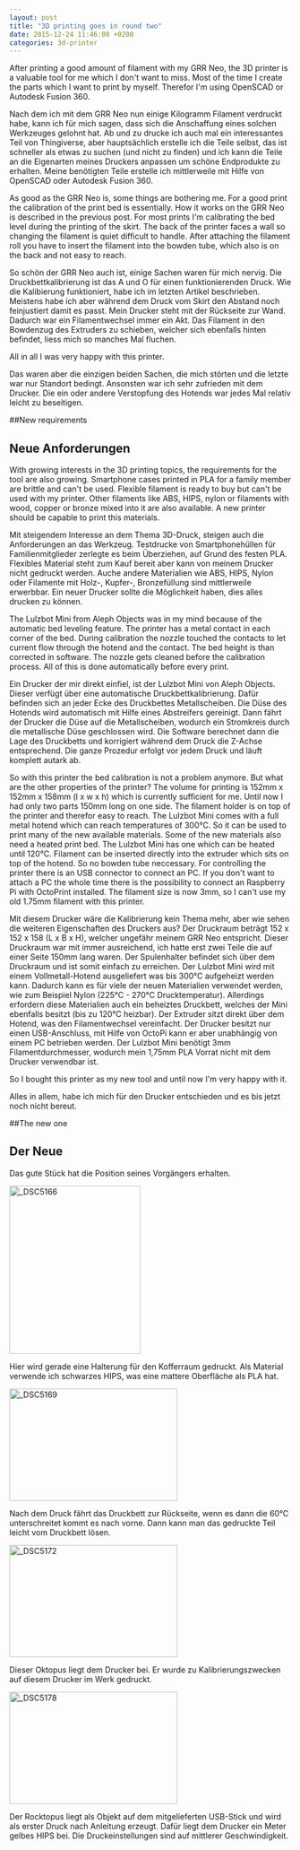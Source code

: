 ```yaml
---
layout: post
title: "3D printing goes in round two"
date: 2015-12-24 11:46:00 +0200
categories: 3d-printer
---
```

After printing a good amount of filament with my GRR Neo, the 3D printer is a valuable tool for me which I don't want to miss. Most of the time I create the parts which I want to print by myself. Therefor I'm using OpenSCAD or Autodesk Fusion 360.

Nach dem ich mit dem GRR Neo nun einige Kilogramm Filament verdruckt habe, kann ich für mich sagen, dass sich die Anschaffung eines solchen Werkzeuges gelohnt hat. Ab und zu drucke ich auch mal ein interessantes Teil von Thingiverse, aber hauptsächlich erstelle ich die Teile selbst, das ist schneller als etwas zu suchen (und nicht zu finden) und ich kann die Teile an die Eigenarten meines Druckers anpassen um schöne Endprodukte zu erhalten. Meine benötigten Teile erstelle ich mittlerweile mit Hilfe von OpenSCAD oder Autodesk Fusion 360.

As good as the GRR Neo is, some things are bothering me. For a good print the calibration of the print bed is essentially. How it works on the GRR Neo is described in the previous post. For most prints I'm calibrating the bed level during the printing of the skirt. The back of the printer faces a wall so changing the filament is quiet difficult to handle. After attaching the filament roll you have to insert the filament into the bowden tube, which also is on the back and not easy to reach.

So schön der GRR Neo auch ist, einige Sachen waren für mich nervig. Die Druckbettkalibrierung ist das A und O für einen funktionierenden Druck. Wie die Kalibierung funktioniert, habe ich im letzten Artikel beschrieben. Meistens habe ich aber während dem Druck vom Skirt den Abstand noch feinjustiert damit es passt. Mein Drucker steht mit der Rückseite zur Wand. Dadurch war ein Filamentwechsel immer ein Akt. Das Filament in den Bowdenzug des Extruders zu schieben, welcher sich ebenfalls hinten befindet, liess mich so manches Mal fluchen.

All in all I was very happy with this printer.

Das waren aber die einzigen beiden Sachen, die mich störten und die letzte war nur Standort bedingt. Ansonsten war ich sehr zufrieden mit dem Drucker. Die ein oder andere Verstopfung des Hotends war jedes Mal relativ leicht zu beseitigen.

##New requirements
<h2>Neue Anforderungen</h2>

With growing interests in the 3D printing topics, the requirements for the tool are also growing. Smartphone cases printed in PLA for a family member are brittle and can't be used. Flexible filament is ready to buy but can't be used with my printer. Other filaments like ABS, HIPS, nylon or filaments with wood, copper or bronze mixed into it are also available. A new printer should be capable to print this materials.

Mit steigendem Interesse an dem Thema 3D-Druck, steigen auch die Anforderungen an das Werkzeug. Testdrucke von Smartphonehüllen für Familienmitglieder zerlegte es beim Überziehen, auf Grund des festen PLA. Flexibles Material steht zum Kauf bereit aber kann von meinem Drucker nicht gedruckt werden. Auche andere Materialien wie ABS, HIPS, Nylon oder Filamente mit Holz-, Kupfer-, Bronzefüllung sind mittlerweile erwerbbar. Ein neuer Drucker sollte die Möglichkeit haben, dies alles drucken zu können.

The Lulzbot Mini from Aleph Objects was in my mind because of the automatic bed leveling feature. The printer has a metal contact in each corner of the bed. During calibration the nozzle touched the contacts to let current flow through the hotend and the contact. The bed height is than corrected in software. The nozzle gets cleaned before the calibration process. All of this is done automatically before every print.

Ein Drucker der mir direkt einfiel, ist der Lulzbot Mini von Aleph Objects. Dieser verfügt über eine automatische Druckbettkalibrierung. Dafür befinden sich an jeder Ecke des Druckbettes Metallscheiben. Die Düse des Hotends wird automatisch mit Hilfe eines Abstreifers gereinigt. Dann fährt der Drucker die Düse auf die Metallscheiben, wodurch ein Stromkreis durch die metallische Düse geschlossen wird. Die Software berechnet dann die Lage des Druckbetts und korrigiert während dem Druck die Z-Achse entsprechend. Die ganze Prozedur erfolgt vor jedem Druck und läuft komplett autark ab.

So with this printer the bed calibration is not a problem anymore. But what are the other properties of the printer? The volume for printing is 152mm x 152mm x 158mm (l x w x h) which is currently sufficient for me. Until now I had only two parts 150mm long on one side. The filament holder is on top of the printer and therefor easy to reach. The Lulzbot Mini comes with a full metal hotend which can reach temperatures of 300°C. So it can be used to print many of the new available materials. Some of the new materials also need a heated print bed. The Lulzbot Mini has one which can be heated until 120°C. Filament can be inserted directly into the extruder which sits on top of the hotend. So no bowden tube neccessary. For controlling the printer there is an USB connector to connect an PC. If you don't want to attach a PC the whole time there is the possibility to connect an Raspberry Pi with OctoPrint installed. The filament size is now 3mm, so I can't use my old 1.75mm filament with this printer.

Mit diesem Drucker wäre die Kalibrierung kein Thema mehr, aber wie sehen die weiteren Eigenschaften des Druckers aus? Der Druckraum beträgt 152 x 152 x 158 (L x B x H), welcher ungefähr meinem GRR Neo entspricht. Dieser Druckraum war mit immer ausreichend, ich hatte erst zwei Teile die auf einer Seite 150mm lang waren. Der Spulenhalter befindet sich über dem Druckraum und ist somit einfach zu erreichen. Der Lulzbot Mini wird mit einem Vollmetall-Hotend ausgeliefert was bis 300°C aufgeheizt werden kann. Dadurch kann es für viele der neuen Materialien verwendet werden, wie zum Beispiel Nylon (225°C - 270°C Drucktemperatur). Allerdings erfordern diese Materialien auch ein beheiztes Druckbett, welches der Mini ebenfalls besitzt (bis zu 120°C heizbar). Der Extruder sitzt direkt über dem Hotend, was den Filamentwechsel vereinfacht. Der Drucker besitzt nur einen USB-Anschluss, mit Hilfe von OctoPi kann er aber unabhängig von einem PC betrieben werden. Der Lulzbot Mini benötigt 3mm Filamentdurchmesser, wodurch mein 1,75mm PLA Vorrat nicht mit dem Drucker verwendbar ist.

So I bought this printer as my new tool and until now I'm very happy with it.

Alles in allem, habe ich mich für den Drucker entschieden und es bis jetzt noch nicht bereut.

##The new one
<h2>Der Neue</h2>


Das gute Stück hat die Position seines Vorgängers erhalten.

<a href="https://cronj.de/2015/12/24/3d-druck-geht-in-die-zweite-runde/_dsc5166/" rel="attachment wp-att-378"><img class="alignnone size-medium wp-image-378" src="https://cronj.de/wp-content/uploads/2015/12/DSC5166-234x300.jpg" alt="_DSC5166" width="234" height="300" /></a>

Hier wird gerade eine Halterung für den Kofferraum gedruckt. Als Material verwende ich schwarzes HIPS, was eine mattere Oberfläche als PLA hat.

<a href="https://cronj.de/2015/12/24/3d-druck-geht-in-die-zweite-runde/_dsc5169/" rel="attachment wp-att-379"><img class="alignnone size-medium wp-image-379" src="https://cronj.de/wp-content/uploads/2015/12/DSC5169-300x200.jpg" alt="_DSC5169" width="300" height="200" /></a>

Nach dem Druck fährt das Druckbett zur Rückseite, wenn es dann die 60°C unterschreitet kommt es nach vorne. Dann kann man das gedruckte Teil leicht vom Druckbett lösen.

<a href="https://cronj.de/2015/12/24/3d-druck-geht-in-die-zweite-runde/_dsc5172/" rel="attachment wp-att-380"><img class="alignnone size-medium wp-image-380" src="https://cronj.de/wp-content/uploads/2015/12/DSC5172-300x200.jpg" alt="_DSC5172" width="300" height="200" /></a>

Dieser Oktopus liegt dem Drucker bei. Er wurde zu Kalibrierungszwecken auf diesem Drucker im Werk gedruckt.

<a href="https://cronj.de/2015/12/24/3d-druck-geht-in-die-zweite-runde/_dsc5178/" rel="attachment wp-att-381"><img class="alignnone size-medium wp-image-381" src="https://cronj.de/wp-content/uploads/2015/12/DSC5178-300x200.jpg" alt="_DSC5178" width="300" height="200" /></a>

Der Rocktopus liegt als Objekt auf dem mitgelieferten USB-Stick und wird als erster Druck nach Anleitung erzeugt. Dafür liegt dem Drucker ein Meter gelbes HIPS bei. Die Druckeinstellungen sind auf mittlerer Geschwindigkeit.